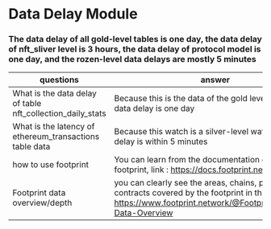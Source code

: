 # Data Delay Module

### The data delay of all gold-level tables is one day, the data delay of nft_sliver level is 3 hours, the data delay of protocol model is one day, and the rozen-level data delays are mostly 5 minutes

|questions|answer|
|----|----|
| What is the data delay of table nft_collection_daily_stats|Because this is the data of the gold level table, so its data delay is one day|
| What is the latency of ethereum_transactions table data|Because this watch is a silver-level watch, the data delay is within 5 minutes|
| how to use footprint | You can learn from the documentation of the footprint, link : https://docs.footprint.network/docs|
| Footprint data overview/depth| you can clearly see the areas, chains, platforms, and contracts covered by the footprint in this link: https://www.footprint.network/@Footprint/Footprint-Data-Overview |

